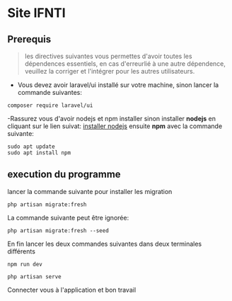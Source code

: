 # Site IFNTI 
## Prerequis 

>les directives suivantes vous permettes d'avoir toutes les dépendences essentiels, en cas d'erreurlié à une autre dépendence, veuillez la corriger et l'intégrer pour les autres utilisateurs.
- Vous devez avoir laravel/ui installé sur votre machine, sinon lancer la commande suivantes:
```
composer require laravel/ui
```
-Rassurez vous d'avoir nodejs et npm installer sinon installer **nodejs** en cliquant sur le lien suivat: [installer nodejs](https://github.com/nodejs/help/wiki/Installation) ensuite **npm** avec la commande suivante:
```
sudo apt update
sudo apt install npm
```
## execution du programme 
lancer la commande suivante pour installer les migration
```
php artisan migrate:fresh
```
La commande suivante peut être ignorée:
```
php artisan migrate:fresh --seed
```
En fin lancer les deux commandes suivantes dans deux terminales différents
```
npm run dev
```


```
php artisan serve
```
Connecter vous à l'application et bon travail
